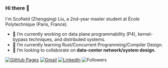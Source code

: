 ### Hi there 👋

<!--
**Scofield626/Scofield626** is a ✨ _special_ ✨ repository because its `README.md` (this file) appears on your GitHub profile.

Here are some ideas to get you started:

- 🔭 I’m currently working on ...
- 🌱 I’m currently learning ...
- 👯 I’m looking to collaborate on ...
- 🤔 I’m looking for help with ...
- 💬 Ask me about ...
- 📫 How to reach me: ...
- 😄 Pronouns: ...
- ⚡ Fun fact: ...
-->

I'm Scofield (Zhengqing) Liu, a 2nd-year master student at École Polytechnique (Paris, France). 

- 🔭 I’m currently working on data plane programmability (P4), kernel-bypass techniques, and distributed systems.
- 🌱 I’m currently learning Rust/Concurrent Programming/Compiler Design.
- 👯 I’m looking to collaborate on **data-center network/system design**.

[![GitHub Pages](https://img.shields.io/badge/-GitHub%20Pages-6495ED?logo=Github)](https://github.com/Scofield626)
[![Gmail](https://img.shields.io/badge/Gmail-d14836?style=flat&logo=Gmail&logoColor=white)](mailto:scofieldlee80@gmail.com)
[![LinkedIn](https://img.shields.io/badge/LinkedIn-blue?style=flat&logo=Linkedin&logoColor=white)](https://www.linkedin.com/in/zhengqing-liu-728ba61b8/)
![Followers](https://img.shields.io/github/followers/Scofield626)
